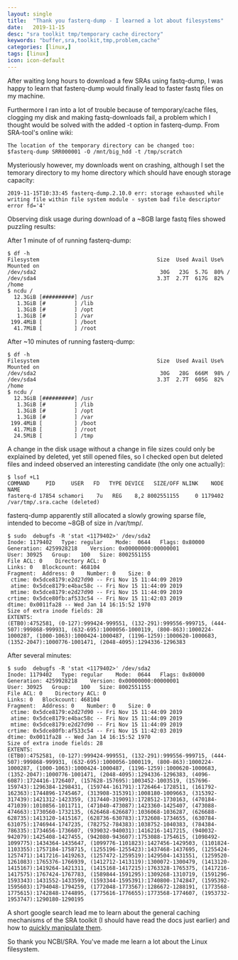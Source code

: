 ```yaml
---
layout: single
title:  "Thank you fasterq-dump - I learned a lot about filesystems"
date:   2019-11-15
desc: "sra toolkit tmp/temporary cache directory"
keywords: "buffer,sra,toolkit,tmp,problem,cache"
categories: [linux,]
tags: [linux]
icon: icon-default
---
```


After waiting long hours to download a few SRAs using fastq-dump, I was happy to learn that fasterq-dump would finally lead to faster fastq files on my machine.

Furthermore I ran into a lot of trouble because of temporary/cache files, clogging my disk and making fastq-downloads fail, a problem which I thought would be solved with the added -t option in fasterq-dump. From SRA-tool's online wiki: 

```
The location of the temporary directory can be changed too:
$fasterq-dump SRR000001 -O /mnt/big_hdd -t /tmp/scratch
```

Mysteriously however, my downloads went on crashing, although I set the temorary directory to my home directory which should have enough storage capacity:

```
2019-11-15T10:33:45 fasterq-dump.2.10.0 err: storage exhausted while writing file within file system module - system bad file descriptor error fd='4'   
```

Observing disk usage during download of a ~8GB large fastq files showed puzzling results:

After 1 minute of of running fasterq-dump:

```
$ df -h
Filesystem                                     Size  Used Avail Use% Mounted on
/dev/sda2                                       30G   23G  5.7G  80% /
/dev/sda4                                      3.3T  2.7T  617G  82% /home
$ ncdu /
  12.3GiB [##########] /usr
   1.3GiB [#         ] /lib
   1.3GiB [#         ] /opt
   1.3GiB [#         ] /var
 199.4MiB [          ] /boot
  41.7MiB [          ] /root
```

After ~10 minutes of running fasterq-dump:

```
$ df -h
Filesystem                                     Size  Used Avail Use% Mounted on
/dev/sda2                                       30G   28G  666M  98% /
/dev/sda4                                      3.3T  2.7T  605G  82% /home
$ ncdu /
  12.3GiB [##########] /usr
   1.3GiB [#         ] /lib
   1.3GiB [#         ] /opt
   1.3GiB [#         ] /var
 199.4MiB [          ] /boot
  41.7MiB [          ] /root
  24.5MiB [          ] /tmp
```

A change in the disk usage without a change in file sizes could only be explained by deleted, yet still opened files, so I checked open but deleted files and indeed observed an interesting candidate (the only one actually):

```
$ lsof +L1
COMMAND     PID     USER   FD   TYPE DEVICE   SIZE/OFF NLINK    NODE NAME
fasterq-d 17854 schamori    7u   REG    8,2 8002551155     0 1179402 /var/tmp/.sra.cache (deleted)
```

fasterq-dump apparently still allocated a slowly growing sparse file, intended to become ~8GB of size in /var/tmp/.

```
$ sudo  debugfs -R 'stat <1179402>' /dev/sda2
Inode: 1179402   Type: regular    Mode:  0644   Flags: 0x80000
Generation: 4259928218    Version: 0x00000000:00000001
User: 30925   Group:   100   Size: 8002551155
File ACL: 0    Directory ACL: 0
Links: 0   Blockcount: 468104
Fragment:  Address: 0    Number: 0    Size: 0
 ctime: 0x5dce8179:e2d27d90 -- Fri Nov 15 11:44:09 2019
 atime: 0x5dce8179:e4bac58c -- Fri Nov 15 11:44:09 2019
 mtime: 0x5dce8179:e2d27d90 -- Fri Nov 15 11:44:09 2019
crtime: 0x5dce80fb:af533c54 -- Fri Nov 15 11:42:03 2019
dtime: 0x0011fa28 -- Wed Jan 14 16:15:52 1970
Size of extra inode fields: 28
EXTENTS:
(ETB0):4752581, (0-127):999424-999551, (132-291):999556-999715, (444-507):999868-999931, (632-695):1000056-1000119, (800-863):1000224-1000287, (1000-1063):1000424-1000487, (1196-1259):1000620-1000683, (1352-2047):1000776-1001471, (2048-4095):1294336-1296383 
```

After several minutes:

```
$ sudo  debugfs -R 'stat <1179402>' /dev/sda2
Inode: 1179402   Type: regular    Mode:  0644   Flags: 0x80000
Generation: 4259928218    Version: 0x00000000:00000001
User: 30925   Group:   100   Size: 8002551155
File ACL: 0    Directory ACL: 0
Links: 0   Blockcount: 468104
Fragment:  Address: 0    Number: 0    Size: 0
 ctime: 0x5dce8179:e2d27d90 -- Fri Nov 15 11:44:09 2019
 atime: 0x5dce8179:e4bac58c -- Fri Nov 15 11:44:09 2019
 mtime: 0x5dce8179:e2d27d90 -- Fri Nov 15 11:44:09 2019
crtime: 0x5dce80fb:af533c54 -- Fri Nov 15 11:42:03 2019
dtime: 0x0011fa28 -- Wed Jan 14 16:15:52 1970
Size of extra inode fields: 28
EXTENTS:
(ETB0):4752581, (0-127):999424-999551, (132-291):999556-999715, (444-507):999868-999931, (632-695):1000056-1000119, (800-863):1000224-1000287, (1000-1063):1000424-1000487, (1196-1259):1000620-1000683, (1352-2047):1000776-1001471, (2048-4095):1294336-1296383, (4096-6087):1724416-1726407, (157628-157695):1003452-1003519, (157696-159743):1296384-1298431, (159744-161791):1726464-1728511, (161792-162363):1744896-1745467, (313908-315391):1008180-1009663, (315392-317439):1421312-1423359, (317440-319091):1728512-1730163, (470184-471039):1010856-1011711, (471040-473087):1423360-1425407, (473088-474663):1730560-1732135, (626468-626687):1036068-1036287, (626688-628735):1413120-1415167, (628736-630783):1732608-1734655, (630784-631075):1746944-1747235, (782752-784383):1038752-1040383, (784384-786335):1734656-1736607, (939032-940031):1416216-1417215, (940032-942079):1425408-1427455, (942080-943607):1753088-1754615, (1098492-1099775):1434364-1435647, (1099776-1101823):1427456-1429503, (1101824-1103355):1757184-1758715, (1255196-1255423):1437468-1437695, (1255424-1257471):1417216-1419263, (1257472-1259519):1429504-1431551, (1259520-1261083):1765376-1766939, (1412712-1413119):1300072-1300479, (1413120-1415167):1419264-1421311, (1415168-1417215):1763328-1765375, (1417216-1417575):1767424-1767783, (1589844-1591295):1309268-1310719, (1591296-1593343):1431552-1433599, (1593344-1595391):1740800-1742847, (1595392-1595603):1794048-1794259, (1772048-1773567):1286672-1288191, (1773568-1775615):1742848-1744895, (1775616-1776655):1773568-1774607, (1953732-1953747):1290180-1290195
```

A short google search lead me to learn about the general caching mechanisms of the SRA toolkit (I should have read the docs just earlier) and how to [quickly manipulate them](https://standage.github.io/that-darn-cache-configuring-the-sra-toolkit.html).


So thank you NCBI/SRA. You've made me learn a lot about the Linux filesystem.
